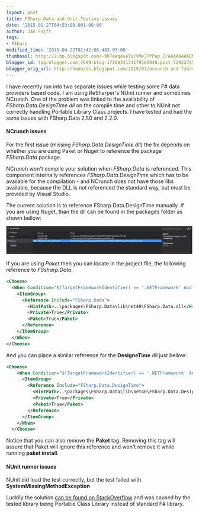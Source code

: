 ```yaml
---
layout: post
title: FSharp.Data and Unit Testing issues
date: '2015-01-27T04:53:00.001-08:00'
author: Jan Fajfr
tags:
- FSharp
modified_time: '2015-04-22T02:42:06.483-07:00'
thumbnail: http://2.bp.blogspot.com/-bhTeegAseTs/VMeJ7PPap_I/AAAAAAAAEMM/Dab5HZms5rM/s72-c/reference_fsharpdata.PNG
blogger_id: tag:blogger.com,1999:blog-1710034134179566048.post-7292279599877960101
blogger_orig_url: http://hoonzis.blogspot.com/2015/01/ncrunch-and-fsharpdata.html
---
```

I have recently run into two separate issues while testing some F\# data providers based code. I am using ReSharper's NUnit runner and sometimes NCrunch. One of the problem was linked to the availability of *FSharp.Data.DesignTime.dll* on the compile time and other to NUnit not correctly handling Portable Library Class projects. I have tested and had the same issues with FSharp.Data 2.1.0 and 2.2.0.

#### NCrunch issues
For the first issue (missing *FSharp.Data.DesignTime.dll*) the fix depends on whether you are using Paket or Nuget to reference the package *FSharp.Data* package.

NCrunch won't compile your solution when *FSharp.Data* is referenced. This component internally references *FSharp.Data.DesignTime* which has to be available for the compilation - and NCrunch does not have those libs available, because the DLL is not referenced the standard way, but must be provided by Visual Studio.

The current solution is to reference FSharp.Data.DesignTime manually. If you are using Nuget, than the dll can be found in the packages folder as shown bellow:

![reference_fsharpdata](https://raw.githubusercontent.com/hoonzis/hoonzis.github.io/master/images/reference_fsharpdata.PNG)

If you are using *Paket* then you can locate in the project file, the following reference to *FSsharp.Data*.

```xml
<Choose>
  <When Condition="$(TargetFrameworkIdentifier) == '.NETFramework' And ($(TargetFrameworkVersion) == 'v4.5' Or $(TargetFrameworkVersion) == 'v4.5.1' Or $(TargetFrameworkVersion) == 'v4.5.2' Or $(TargetFrameworkVersion) == 'v4.5.3' Or $(TargetFrameworkVersion) == 'v4.6')">
    <ItemGroup>
      <Reference Include="FSharp.Data">
        <HintPath>..\packages\FSharp.Data\lib\net40\FSharp.Data.dll</HintPath>
        <Private>True</Private>
        <Paket>True</Paket>
      </Reference>
    </ItemGroup>
  </When>
</Choose>
```

And you can place a similar reference for the **DesigneTime** dll just bellow:

```xml
<Choose>
    <When Condition="$(TargetFrameworkIdentifier) == '.NETFramework' And ($(TargetFrameworkVersion) == 'v4.5' Or $(TargetFrameworkVersion) == 'v4.5.1' Or $(TargetFrameworkVersion) == 'v4.5.2' Or $(TargetFrameworkVersion) == 'v4.5.3' Or $(TargetFrameworkVersion) == 'v4.6')">
      <ItemGroup>
        <Reference Include="FSharp.Data.DesignTime">
          <HintPath>..\packages\FSharp.Data\lib\net40\FSharp.Data.DesignTime.dll</HintPath>
          <Private>True</Private>
          <Paket>True</Paket>
        </Reference>
      </ItemGroup>
    </When>
  </Choose>
```

Notice that you can also remove the **Paket** tag. Removing this tag will assure that Paket will ignore this reference and won't remove it while running **paket install**.

#### NUnit runner issues
NUnit did load the test correctly, but the test failed with **SystemMissingMethodException**

Luckily the solution [can be found on StackOverflow](http://stackoverflow.com/questions/22608519/fsharp-data-system-missingmethodexception-when-calling-freebase-provider-from) and was caused by the tested library being Portable Class Library instead of standard F# library.
